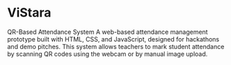 # ViStara
QR-Based Attendance System  A web-based attendance management prototype built with HTML, CSS, and JavaScript, designed for hackathons and demo pitches. This system allows teachers to mark student attendance by scanning QR codes using the webcam or by manual image upload.
